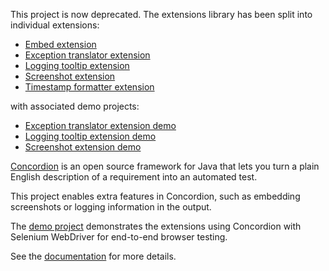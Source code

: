 This project is now deprecated. The extensions library has been split into individual extensions:

* [Embed extension](https://github.com/concordion/concordion-embed-extension)
* [Exception translator extension](https://github.com/concordion/concordion-exception-translator-extension)
* [Logging tooltip extension](https://github.com/concordion/concordion-logging-tooltip-extension)
* [Screenshot extension](https://github.com/concordion/concordion-screenshot-extension)
* [Timestamp formatter extension](https://github.com/concordion/concordion-timestamp-formatter-extension)

with associated demo projects:

* [Exception translator extension demo](https://github.com/concordion/concordion-exception-translator-extension-demo)
* [Logging tooltip extension demo](https://github.com/concordion/concordion-logging-tooltip-extension-demo)
* [Screenshot extension demo](https://github.com/concordion/concordion-screenshot-extension-demo)



[Concordion](http://www.concordion.org) is an open source framework for Java that lets you turn a plain English description of a requirement into an automated test.

This project enables extra features in Concordion, such as embedding screenshots or logging information in the output.

The [demo project](https://github.com/concordion/concordion-extensions-demo) demonstrates the extensions using Concordion with Selenium WebDriver for end-to-end browser testing.

See the [documentation](http://concordion.org/ExtensionsLibrary.html) for more details.
